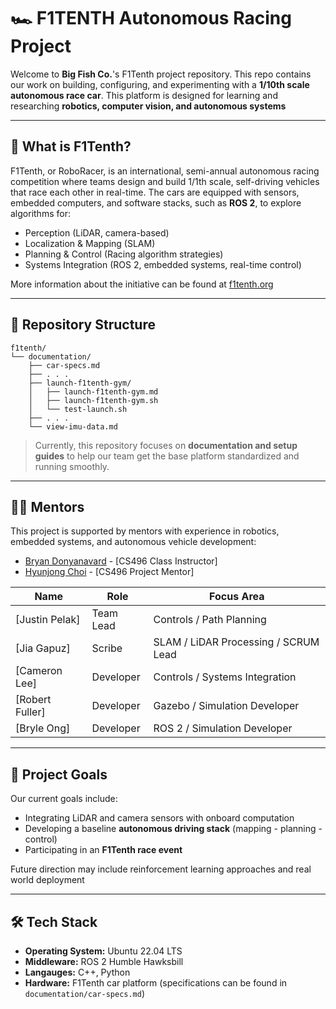 # 🏎️ F1TENTH Autonomous Racing Project

Welcome to **Big Fish Co.**'s F1Tenth project repository.
This repo contains our work on building, configuring, and experimenting with a **1/10th scale autonomous race car**. This platform is designed for learning and researching **robotics, computer vision, and autonomous systems**

--- 

## 🏁 What is F1Tenth?
F1Tenth, or RoboRacer, is an international, semi-annual autonomous racing competition where teams design and build 1/1th scale, self-driving vehicles that race each other in real-time. The cars are equipped with sensors, embedded computers, and software stacks, such as **ROS 2**, to explore algorithms for:
- Perception (LiDAR, camera-based)
- Localization & Mapping (SLAM)
- Planning & Control (Racing algorithm strategies)
- Systems Integration (ROS 2, embedded systems, real-time control)

More information about the initiative can be found at [f1tenth.org](https://f1tenth.org)

--- 

## 📁 Repository Structure

```
f1tenth/
└── documentation/
    ├── car-specs.md
    ├── . . .
    ├── launch-f1tenth-gym/
    │   ├── launch-f1tenth-gym.md
    │   ├── launch-f1tenth-gym.sh
    │   └── test-launch.sh
    ├── . . .
    └── view-imu-data.md
```

> Currently, this repository focuses on **documentation and setup guides** to help our team get the base platform standardized and running smoothly.

---

## 👨‍🏫 Mentors

This project is supported by mentors with experience in robotics, embedded systems, and autonomous vehicle development:

- [Bryan Donyanavard](https://cs.sdsu.edu/people/bryan-donyanavard/) - \[CS496 Class Instructor\]
- [Hyunjong Choi](https://cs.sdsu.edu/people/hyunjong-choi/) - \[CS496 Project Mentor\]

| Name | Role | Focus Area |
|------|------|-------------|
| \[Justin Pelak] | Team Lead | Controls / Path Planning  |
| \[Jia Gapuz] | Scribe | SLAM / LiDAR Processing / SCRUM Lead |
| \[Cameron Lee] | Developer | Controls / Systems Integration |
| \[Robert Fuller] | Developer | Gazebo / Simulation Developer |
| \[Bryle Ong] | Developer | ROS 2 / Simulation Developer | 

--- 

## 🎯 Project Goals

Our current goals include:
- Integrating LiDAR and camera sensors with onboard computation 
- Developing a baseline **autonomous driving stack** (mapping - planning - control)
- Participating in an **F1Tenth race event**

Future direction may include reinforcement learning approaches and real world deployment 

--- 

## 🛠️ Tech Stack

- **Operating System:** Ubuntu 22.04 LTS 
- **Middleware:** ROS 2 Humble Hawksbill 
- **Langauges:** C++, Python 
- **Hardware:** F1Tenth car platform (specifications can be found in `documentation/car-specs.md`)

